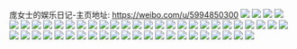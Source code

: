 庞女士的娱乐日记-主页地址: https://weibo.com/u/5994850300 
![](https://wx4.sinaimg.cn/mw2000/006xHMpSly1h8oik40sdbj313t0tx4c2.jpg) 
![](https://wx4.sinaimg.cn/mw2000/006xHMpSly1h8oiji2j9bj327p2bf7wj.jpg) 
![](https://wx4.sinaimg.cn/mw2000/006xHMpSly1h8ar5zvxnij30u0140k0q.jpg) 
![](https://wx4.sinaimg.cn/mw2000/006xHMpSly1h8ar60npoyj310y0u0gr1.jpg) 
![](https://wx4.sinaimg.cn/mw2000/006xHMpSly1h8ar6148n0j30u00zqqba.jpg) 
![](https://wx4.sinaimg.cn/mw2000/006xHMpSly1h8ar60ulhpj310d0u0jwe.jpg) 
![](https://wx4.sinaimg.cn/mw2000/006xHMpSly1h8ar61fwgrj31400u0ak6.jpg) 
![](https://wx4.sinaimg.cn/mw2000/006xHMpSly1h84zvbe9uhj30u01adzxh.jpg) 
![](https://wx4.sinaimg.cn/mw2000/006xHMpSly1h84zv9lo02j30u0140n7s.jpg) 
![](https://wx4.sinaimg.cn/mw2000/006xHMpSly1h84zvaoy4sj30u01404ah.jpg) 
![](https://wx4.sinaimg.cn/mw2000/006xHMpSly1h84zv92ntgj30ve0u0q7j.jpg) 
![](https://wx4.sinaimg.cn/mw2000/006xHMpSly1h84zva2whej31410u0tfm.jpg) 
![](https://wx4.sinaimg.cn/mw2000/006xHMpSly1h84zvcqympj314j0u0gqx.jpg) 
![](https://wx4.sinaimg.cn/mw2000/006xHMpSly1h84zvcc4xxj30zg0u0q8q.jpg) 
![](https://wx4.sinaimg.cn/mw2000/006xHMpSly1h84zvd6ptuj30y90u0ail.jpg) 
![](https://wx4.sinaimg.cn/mw2000/006xHMpSly1h84zvc0cqkj31830u0gtn.jpg) 
![](https://wx4.sinaimg.cn/mw2000/006xHMpSly1h7y2d1lgbsj30u014sakx.jpg) 
![](https://wx4.sinaimg.cn/mw2000/006xHMpSly1h7y2d78htnj30u014wws0.jpg) 
![](https://wx4.sinaimg.cn/mw2000/006xHMpSly1h7fawds5wzj30u0140dp1.jpg) 
![](https://wx4.sinaimg.cn/mw2000/006xHMpSly1h6xr5mwiauj30u014s43f.jpg) 
![](https://wx4.sinaimg.cn/mw2000/006xHMpSly1h6xr5o54luj314b0u013e.jpg) 
![](https://wx4.sinaimg.cn/mw2000/006xHMpSly1h6xr5ofusij30u018qdim.jpg) 
![](https://wx4.sinaimg.cn/mw2000/006xHMpSly1h6xraki0pdj30rl111n17.jpg) 
![](https://wx4.sinaimg.cn/mw2000/006xHMpSly1h6xr9mujd4j30o01bqq4f.jpg) 
![](https://wx4.sinaimg.cn/mw2000/006xHMpSly1h6tk3b9meaj30u0156n9q.jpg) 
![](https://wx4.sinaimg.cn/mw2000/006xHMpSly1h6tk37taq5j30u012n4av.jpg) 
![](https://wx4.sinaimg.cn/mw2000/006xHMpSly1h6tk33vrj0j31400u0wmc.jpg) 
![](https://wx4.sinaimg.cn/mw2000/006xHMpSly1h6tk35dl06j31400u0gub.jpg) 
![](https://wx4.sinaimg.cn/mw2000/006xHMpSly1h6tk30pivoj30u0140mz8.jpg) 
![](https://wx4.sinaimg.cn/mw2000/006xHMpSly1h6ou5z9pmoj30u0136dpa.jpg) 
![](https://wx4.sinaimg.cn/mw2000/006xHMpSly1h6ou60vhqrj30wi0idaea.jpg) 
![](https://wx4.sinaimg.cn/mw2000/006xHMpSly1h5oic3mo04j30u014swoo.jpg) 
![](https://wx4.sinaimg.cn/mw2000/006xHMpSly1h5oic4mc57j30u01e4ah0.jpg) 
![](https://wx4.sinaimg.cn/mw2000/006xHMpSly1h5oic5wxh3j30u014s48d.jpg) 
![](https://wx4.sinaimg.cn/mw2000/006xHMpSly1h5oigc18uij30u014sn5i.jpg) 
![](https://wx4.sinaimg.cn/mw2000/006xHMpSly1h2w0qm17qsj325c23xnpe.jpg) 
![](https://wx4.sinaimg.cn/mw2000/006xHMpSly1h2w0qnj1m5j31x428mx6p.jpg) 
![](https://wx4.sinaimg.cn/mw2000/006xHMpSly1h215cs01o0j31xq32ohdt.jpg) 
![](https://wx4.sinaimg.cn/mw2000/006xHMpSly1h215cqb2jej30qm0x4tfk.jpg) 
![](https://wx4.sinaimg.cn/mw2000/006xHMpSly1h215cz57jqj31hw1np7wh.jpg) 
![](https://wx4.sinaimg.cn/mw2000/006xHMpSly1h215envk7pj32d62vj1ky.jpg) 
![](https://wx4.sinaimg.cn/mw2000/006xHMpSly1h215ergck0j32d635sb2a.jpg) 
![](https://wx4.sinaimg.cn/mw2000/006xHMpSly1h215etl056j31hw1uq4qp.jpg) 
![](https://wx4.sinaimg.cn/mw2000/006xHMpSly1h1nglfzd2ij31ft1ok7wh.jpg) 
![](https://wx4.sinaimg.cn/mw2000/006xHMpSly1h1nglqijjwj31571jr4jx.jpg) 
![](https://wx4.sinaimg.cn/mw2000/006xHMpSly1gw81wjhb0ej30zj1bd7gu.jpg) 
![](https://wx4.sinaimg.cn/mw2000/006xHMpSly1gw81wfwltoj30zj1be7hv.jpg) 
![](https://wx4.sinaimg.cn/mw2000/006xHMpSly1gw81wn8vzzj30zj1bdaky.jpg) 
![](https://wx4.sinaimg.cn/mw2000/006xHMpSly1gw81we1p9ij31zu1hw4qq.jpg) 
![](https://wx4.sinaimg.cn/mw2000/006xHMpSly1gw81whjjgmj30zk0pkdm1.jpg) 
![](https://wx4.sinaimg.cn/mw2000/006xHMpSly1gw81wlei0aj30zj1beqdm.jpg) 
